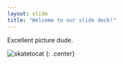 ```yaml
---
layout: slide
title: "Welcome to our slide deck!"
---
```


Excellent picture dude.

![skatetocat](https://octodex.github.com/images/skatetocat.png)
{: .center}
